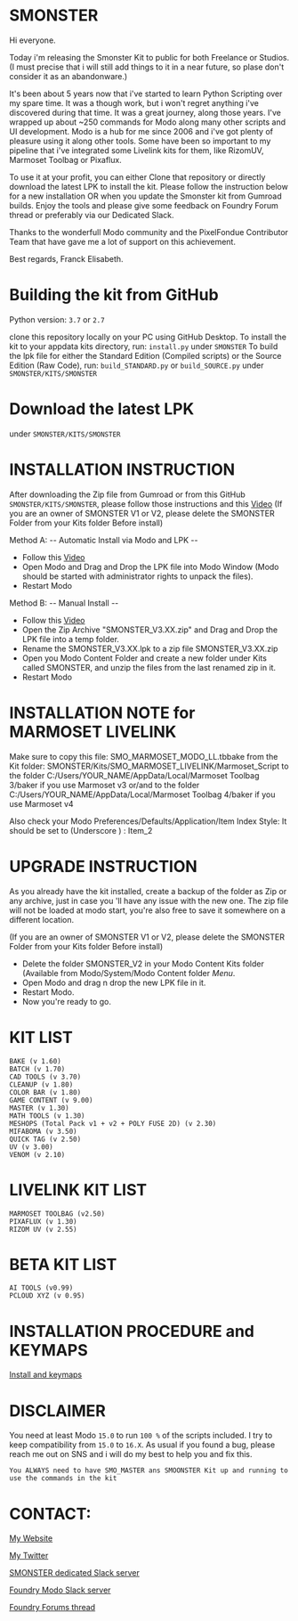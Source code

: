 # SMONSTER
Hi everyone.

Today i'm releasing the Smonster Kit to public for both Freelance or Studios.
(I must precise that i will still add things to it in a near future, so plase don't consider it as an abandonware.)


It's been about 5 years now that i've started to learn Python Scripting over my spare time. It was a though work, but i won't regret anything i've discovered during that time. It was a great journey, along those years.
I've wrapped up about ~250 commands for Modo along many other scripts and UI development.
Modo is a hub for me since 2006 and i've got plenty of pleasure using it along other tools.
Some have been so important to my pipeline that i've integrated some Livelink kits for them, like RizomUV, Marmoset Toolbag or Pixaflux. 

To use it at your profit, you can either Clone that repository or directly download the latest LPK to install the kit.
Please follow the instruction below for a new installation OR when you update the Smonster kit from Gumroad builds.
Enjoy the tools and please give some feedback on Foundry Forum thread or preferably via our Dedicated Slack.

Thanks to the wonderfull Modo community and the PixelFondue Contributor Team that have gave me a lot of support on this achievement.

Best regards, Franck Elisabeth.



# Building the kit from GitHub
Python version: `3.7` or `2.7` 

clone this repository locally on your PC using GitHub Desktop.
To install the kit to your appdata kits directory, run: `install.py` under `SMONSTER`
To build the lpk file for either the Standard Edition (Compiled scripts) or the Source Edition (Raw Code), run: `build_STANDARD.py` or `build_SOURCE.py` under `SMONSTER/KITS/SMONSTER`



# Download the latest LPK
under `SMONSTER/KITS/SMONSTER`



# INSTALLATION INSTRUCTION
After downloading the Zip file from Gumroad or from this GitHub `SMONSTER/KITS/SMONSTER`, please follow those instructions and this [Video](https://youtu.be/nJjRuAxuqhU)
(If you are an owner of SMONSTER V1 or V2, please delete the SMONSTER Folder from your Kits folder Before install)



Method A:  -- Automatic Install via Modo and LPK --
- Follow this [Video](https://youtu.be/nJjRuAxuqhU)
- Open Modo and Drag and Drop the LPK file into Modo Window (Modo should be started with administrator rights to unpack the files).
- Restart Modo



Method B:  -- Manual Install --
- Follow this [Video](https://youtu.be/nJjRuAxuqhU)
- Open the Zip Archive "SMONSTER_V3.XX.zip" and Drag and Drop the LPK file into a temp folder.
- Rename the SMONSTER_V3.XX.lpk to a zip file SMONSTER_V3.XX.zip
- Open you Modo Content Folder and create a new folder under Kits called SMONSTER, and unzip the files from the last renamed zip in it.
- Restart Modo



# INSTALLATION NOTE for MARMOSET LIVELINK
Make sure to copy this file:	SMO_MARMOSET_MODO_LL.tbbake
from the Kit folder:		SMONSTER/Kits/SMO_MARMOSET_LIVELINK/Marmoset_Script
to the folder 		C:/Users/YOUR_NAME/AppData/Local/Marmoset Toolbag 3/baker if you use Marmoset v3
or/and
to the folder 		C:/Users/YOUR_NAME/AppData/Local/Marmoset Toolbag 4/baker if you use Marmoset v4

Also check your Modo Preferences/Defaults/Application/Item Index Style: It should be set to (Underscore ) : Item_2



# UPGRADE INSTRUCTION
As you already have the kit installed, create a backup of the folder as Zip or any archive,
just in case you 'll have any issue with the new one.
The zip file will not be loaded at modo start, you're also free to save it somewhere on a different location.

(If you are an owner of SMONSTER V1 or V2, please delete the SMONSTER Folder from your Kits folder Before install)

- Delete the folder SMONSTER_V2 in your Modo Content Kits folder (Available from Modo/System/Modo Content folder  *Menu*.
- Open Modo and drag n drop the new LPK file in it.
- Restart Modo.
- Now you're ready to go.



# KIT LIST
    BAKE (v 1.60)
    BATCH (v 1.70)
    CAD TOOLS (v 3.70)
    CLEANUP (v 1.80)
    COLOR BAR (v 1.80)
    GAME CONTENT (v 9.00)
    MASTER (v 1.30)
    MATH TOOLS (v 1.30)
    MESHOPS (Total Pack v1 + v2 + POLY FUSE 2D) (v 2.30)
    MIFABOMA (v 3.50)
    QUICK TAG (v 2.50)
    UV (v 3.00)
    VENOM (v 2.10)
    
    
    
# LIVELINK KIT LIST
    MARMOSET TOOLBAG (v2.50)
    PIXAFLUX (v 1.30)
    RIZOM UV (v 2.55)
    
    
    
# BETA KIT LIST
    AI TOOLS (v0.99)
    PCLOUD XYZ (v 0.95)



# INSTALLATION PROCEDURE and KEYMAPS
[Install and keymaps](https://youtu.be/nJjRuAxuqhU)



# DISCLAIMER
You need at least Modo `15.0` to run `100 %` of the scripts included.
I try to keep compatibility from `15.0` to `16.X`.
As usual if you found a bug, please reach me out on SNS and i will do my best to help you and fix this.

`You ALWAYS need to have SMO_MASTER ans SMOONSTER Kit up and running to use the commands in the kit`



# CONTACT:
[My Website](https://smoluck.com)

[My Twitter](https://twitter.com/sm0luck)

[SMONSTER dedicated Slack server](https://join.slack.com/t/smonster/shared_invite/zt-1dkpid10n-QK4gn4UAk6iG5wv7ISEdnQ)

[Foundry Modo Slack server](https://foundry-modo.slack.com)

[Foundry Forums thread](https://community.foundry.com/discuss/topic/152258)